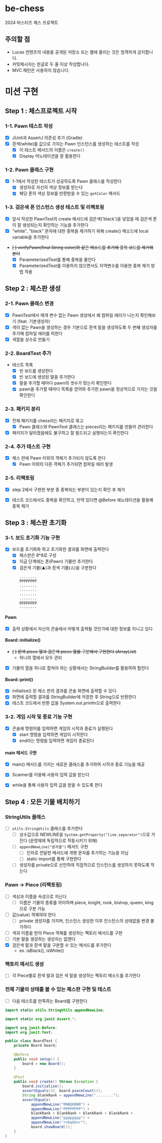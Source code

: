 # be-chess
2024 마스터즈 체스 프로젝트

## 주의할 점
- Lucas 컨텐츠의 내용을 공개된 저장소 또는 웹에 올리는 것은 엄격하게 금지합니다.
- 커밋메시지는 한글로 두 줄 이상 작성합니다.
- MVC 패턴은 사용하지 않습니다.

# 미션 구현
## Step 1 : 체스프로젝트 시작
### 1-1. Pawn 테스트 작성
- [x] JUnit과 AssertJ 의존성 추가 (Gradle)
- [x] 흰색(white)를 값으로 가지는 Pawn 인스턴스를 생성하는 테스트를 작성
  - [x] 이 테스트 메서드의 이름은 `create()`
  - [x] Display 어노테이션을 잘 활용한다

### 1-2. Pawn 클래스 구현
- [x] 1-1에서 작성한 테스트가 성공하도록 Pawn 클래스를 작성한다
  - [x] 생성자로 자신의 색상 정보를 받는다
  - [x] 해당 폰의 색상 정보를 반환받을 수 있는 `getColor` 메서드

### 1-3. 검은색 폰 인스턴스 생성 테스트 및 리팩토링
- [x] 앞서 작성한 PawnTest의 create 메서드에 검은색('black')을 넣었을 때 검은색 폰이 잘 생성되는지 확인하는 기능을 추가한다
- [x] "white", "black" 문자에 대한 중복을 제거하기 위해 create() 메소드에 local variable을 추가한다
- ~~[ ] verifyPawn(final String color)와 같은 메소드를 추가해 중복 코드를 제거해 본다~~
  - [x] ParameterizedTest를 통해 중복을 줄인다
  - [x] ParameterizedTest를 이용하지 않으면서도 지역변수를 이용한 중복 제거 방법 적용

## Step 2 : 체스판 생성
### 2-1. Pawn 클래스 변경
- [x] PawnTest에서 매개 변수 없는 Pawn 생성에서 왜 컴파일 에러가 나는지 확인해보기 (feat. 기본생성자)
- [x] 색이 없는 Pawn을 생성하는 경우 기본으로 흰색 말을 생성하도록 두 번쨰 생성자를 추가해 컴파일 에러를 피한다
- [x] 색깔을 상수로 만들기

### 2-2. BoardTest 추가
- 테스트 목록
  - [x] 빈 보드를 생성한다
  - [x] 빈 보드에 생성된 말을 추가한다
  - [x] 말을 추가할 때마다 pawn의 갯수가 맞는지 확인한다
  - [x] pawn을 추가할 때마다 목록을 얻어와 추가한 pawn을 정상적으로 가지는 것을 확인한다

### 2-3. 패키지 분리
- [x] 전체 패키지를 chess라는 패키지로 묶고
  - [x] Pawn 클래스와 PawnTest 클래스는 pieces라는 패키지를 만들어 관리한다
- [x] 패키지가 달라졌음에도 불구하고 잘 빌드되고 실행되는지 확인한다

### 2-4. 추가 테스트 구현
- [x] 체스 판에 Pawn 이외의 객체가 추가되지 않도록 한다
  - [x] Pawn 이외의 다른 객체가 추가되면 컴파일 에러 발생

### 2-5. 리팩토링
- [x] step 2에서 구현한 부분 중 중복되는 부분이 있는지 확인 후 제거
- [x] 테스트 코드에서도 중복을 확인하고, 만약 있다면 @Before 애노테이션을 활용해 중복 제거


## Step 3 : 체스판 초기화
### 3-1. 보드 초기화 기능 구현
- [x] 보드를 초기화화 하고 초기화한 결과를 화면에 출력한다 
  - [x] 체스판은 8*8로 구성
  - [x] 지금 단계에는 폰(Pawn) 기물만 추가한다
  - [x] 검은색 기물(♟)과 흰색 기물(♙)을 구분한다
    ```text
    ........
    PPPPPPPP
    ........
    ........
    ........
    ........
    pppppppp
    ........
    ```
#### Pawn
- [x] 출력 상황에서 자신의 콘솔에서 어떻게 출력될 것인가에 대한 정보를 지니고 있다

#### Board::initialize()
- ~~[ ] 흰색 piece 열과 검은색 piece 열을 구분해서 구현한다 (ArrayList)~~
  - 하나의 열에서 모두 관리
- [x] 기물의 열을 하나로 합쳐야 하는 상황에서는 StringBuilder를 활용하여 합친다

#### Board::print()
- [x] initialize() 된 체스 판의 결과를 콘솔 화면에 출력할 수 있다.
- [x] 화면에 출력할 결과를 StringBuilder에 저장한 후 String으로 반환한다
- [x] 테스트 코드에서 반환 값을 System.out.println으로 출력한다

### 3-2. 게임 시작 및 종료 기능 구현
- [x] 콘솔에 명령어를 입력하면 게임의 시작과 종료가 실행된다
  - [x] start 명령을 입력하면 게임이 시작한다
  - [x] end라는 명령을 입력하면 게임이 종료된다

#### main 메서드 구현
- [x] main() 메서드를 가지는 새로운 클래스를 추가하여 시작과 종료 기능을 제공
- [x] Scanner를 이용해 사용자 입력 값을 받는다
- [x] while을 통해 사용자 입력 값을 받을 수 있도록 한다


## Step 4 : 모든 기물 배치하기
### StringUtils 클래스
- [ ] `utils.StringUtils` 클래스를 추가한다
  - [ ] 상수값으로 NEWLINE을 `System.getProperty("line.separator")`으로 가진다 (운영체제 독립적으로 작동시키기 위해)
  - [ ] `appendNewLine("문자열")` 메서드 구현
    - [ ] 인자로 전달한 메서드에 개행 문자를 추가하는 기능을 지님
    - [ ] static import를 통해 구현한다
  - [ ] 생성자를 private으로 선언하여 직접적으로 인스턴스를 생성하지 못하도록 막는다

### Pawn -> Piece (리팩토링)
- [ ] 색상과 이름을 속성으로 지닌다
  - [ ] 이름은 기물의 종류를 의미하며 piece, knight, rook, bishop, queen, king 으로 구분 가능
- [ ] 값(value) 객체여야 한다
  - [ ] private 생성자를 가지며, 인스턴스 생성한 이후 인스턴스의 상태앖을 변경 불가하다
- [ ] 색과 이름을 받아 Piece 객체를 생성하는 팩토리 메서드를 구현
- [ ] 기본 말을 생성하는 생성자는 없앤다
- [x] 검은색 말과 흰색 말을 구분할 수 있는 메서드를 추가한다
  - ex. isBlack(), isWhite()

### 팩토리 메서드 생성
- [ ] 각 Piece별로 흰색 말과 검은 색 말을 생성하는 팩토리 메소드를 추가한다

### 전체 기물의 상태를 볼 수 있는 체스판 구현 및 테스트
- [ ] 다음 테스트를 만족하는 Board를 구현한다
```java
import static utils.StringUtils.appendNewLine;

import static org.junit.Assert.*;

import org.junit.Before;
import org.junit.Test;

public class BoardTest {
    private Board board;
    
    @Before
    public void setup() {
        board = new Board();
    }
    
    @Test
    public void create() throws Exception {
        board.initialize();
        assertEquals(32, board.pieceCount());
        String blankRank = appendNewLine("........");
        assertEquals(
            appendNewLine("RNBQKBNR") +
            appendNewLine("PPPPPPPP") +
            blankRank + blankRank + blankRank + blankRank +
            appendNewLine("pppppppp") +
            appendNewLine("rnbqkbnr"),
            board.showBoard());        
    }
}
```

